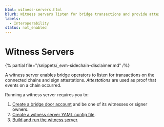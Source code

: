 ```yaml
---
html: witness-servers.html
blurb: Witness servers listen for bridge transactions and provide attestations.
labels:
  - Interoperability
status: not_enabled
---
```

# Witness Servers

{% partial file="/snippets/_evm-sidechain-disclaimer.md" /%}

A witness server enables bridge operators to listen for transactions on the connected chains and sign attestations. _Attestations_ are used as proof that events on a chain occurred.

Running a witness server requires you to:

1. [Create a bridge door account](deploy-a-bridge.md) and be one of its witnesses or signer owners.
2. [Create a witness server YAML config file](witness-server-configuration.md).
3. [Build and run the witness server](build-and-run-witness-servers.md).